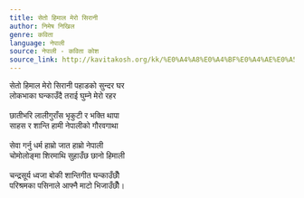 ```yaml
---
title: सेतो हिमाल मेरो सिरानी
author: निमेष निखिल
genre: कविता
language: नेपाली
source: नेपाली - कविता कोश
source_link: http://kavitakosh.org/kk/%E0%A4%A8%E0%A4%BF%E0%A4%AE%E0%A5%87%E0%A4%B7_%E0%A4%A8%E0%A4%BF%E0%A4%96%E0%A4%BF%E0%A4%B2
---
```


सेतो हिमाल मेरो सिरानी पहाडको सुन्दर घर  
लोकभाका घन्काउँदै तराई घुम्ने मेरो रहर  
   
छातीभरि लालीगुराँस भृकुटी र भक्ति थापा  
साहस र शान्ति हामी नेपालीको गौरवगाथा  
   
सेवा गर्नु धर्म हाम्रो जात हाम्रो नेपाली  
चोमोलोङ्मा शिरमाथि सुहाउँछ छानो हिमाली  
   
चन्द्रसूर्य ध्वजा बोकी शान्तिगीत घन्काउँछौँ  
परिश्रमका पसिनाले आफ्नै माटो भिजाउँछौँ।
